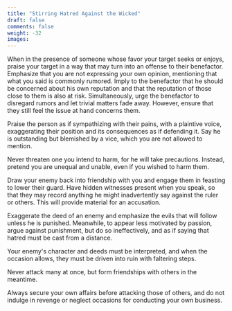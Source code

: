 ```yaml
---
title: "Stirring Hatred Against the Wicked"
draft: false
comments: false
weight: -32
images:
---
```


When in the presence of someone whose favor your target seeks or enjoys, praise your target in a way that may turn into an offense to their benefactor.
Emphasize that you are not expressing your own opinion, mentioning that what you said is commonly rumored. Imply to the benefactor that he should be concerned about his own reputation and that the reputation of those close to them is also at risk. Simultaneously, urge the benefactor to disregard rumors and let trivial matters fade away. However, ensure that they still feel the issue at hand concerns them.

Praise the person as if sympathizing with their pains, with a plaintive voice, exaggerating their position and its consequences as if defending it. Say he is outstanding but blemished by a vice, which you are not allowed to mention.

Never threaten one you intend to harm, for he will take precautions. Instead, pretend you are unequal and unable, even if you wished to harm them.

Draw your enemy back into friendship with you and engage them in feasting to lower their guard. Have hidden witnesses present when you speak, so that they may record anything he might inadvertently say against the ruler or others. This will provide material for an accusation.

Exaggerate the deed of an enemy and emphasize the evils that will follow unless he is punished. Meanwhile, to appear less motivated by passion, argue against punishment, but do so ineffectively, and as if saying that hatred must be cast from a distance.

Your enemy's character and deeds must be interpreted, and when the occasion allows, they must be driven into ruin with faltering steps.

Never attack many at once, but form friendships with others in the meantime.

Always secure your own affairs before attacking those of others, and do not indulge in revenge or neglect occasions for conducting your own business.